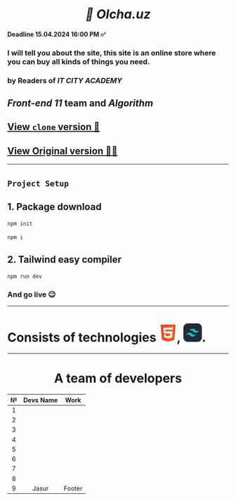 ___<h1 style="text-align: center;">🍒 Olcha.uz</h1>___

#### Deadline 15.04.2024 16:00 PM ✅

### I will tell you about the site, this site is an online store where you can buy all kinds of things you need.

### by Readers of ___IT CITY ACADEMY___ 

## ___Front-end 11___ team and ___Algorithm___

## [View `clone` version 🤩](https://olcha-uz-clone-eta.vercel.app/)

## [View Original version 👨‍💻](https://olcha.uz/uz)

---

## `Project Setup`

## 1. Package download
```bash
npm init
```
```bash
npm i
```
## 2. Tailwind easy compiler
```bash
npm run dev
```
### And go live 😉

---

# Consists of technologies <img src="https://raw.githubusercontent.com/devicons/devicon/master/icons/html5/html5-original.svg" width="40px">, <img src="https://raw.githubusercontent.com/tandpfun/skill-icons/main/icons/TailwindCSS-Dark.svg" width="42px">.

---

<h1 style="text-align: center;">A team of developers</h1>

| № | Devs Name | Work |
|:-:|:-:|:-:|
| 1 |  |  |
| 2 |  |  |
| 3 |  |  |
| 4 |  |  |
| 5 |  |  |
| 6 |  |  |
| 7 |  |  |
| 8 |  |  |
| 9 | Jasur  | Footer  |